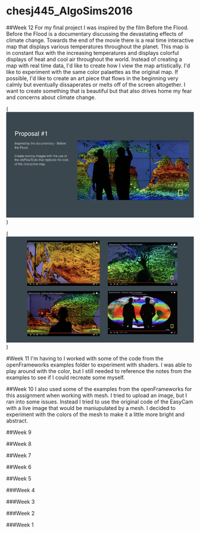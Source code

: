 # chesj445_AlgoSims2016

##Week 12 
For my final project I was inspired by the film Before the Flood. Before the Flood is a documentary discussing the devastating effects of climate change. Towards the end of the movie there is a real time interactive map that displays various temperatures throughout the planet. This map is in constant flux with the increasing temperatures and displays colorful displays of heat and cool air throughout the world. Instead of creating a map with real time data, I'd like to create how I view the map artistically. I'd like to experiment with the same color palaettes as the original map. If possible, I'd like to create an art piece that flows in the beginning very calmly but eventually dissaperates or melts off of the screen altogether. I want to create something that is beautiful but that also drives home my fear and concerns about climate change.  


(![Vector](https://github.com/jeanachesnik/chesj445_AlgoSims2016/blob/master/oF%20Final.002.jpeg))


(![Vector](https://github.com/jeanachesnik/chesj445_AlgoSims2016/blob/master/oF%20Final.003.jpeg))




#Week 11
I'm having to I worked with some of the code from the openFrameworks examples folder to experiment with shaders. I was able to play around with the color, but I still needed to reference the notes from the examples to see if I could recreate some myself. 

##Week 10 
I also used some of the examples from the openFrameworks for this assignment when working with mesh. I tried to upload an image, but I ran into some issues. Instead I tried to use the original code of the EasyCam with a live image that would be maniupulated by a mesh. I decided to experiment with the colors of the mesh to make it a little more bright and abstract. 

##Week 9

##Week 8

##Week 7

##Week 6

##Week 5

###Week 4

###Week 3

###Week 2


###Week 1







